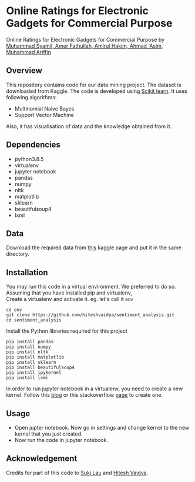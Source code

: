# Online Ratings for Electronic Gadgets for Commercial Purpose

Online Ratings for Electronic Gadgets for Commercial Purpose by [Muhammad Syamil, Amer Fathullah, Amirul Hakim, Ahmad 'Asim, Muhammad Ariffin](https://github.com/amerfathullah)

## Overview

This repository contains code for our data mining project. The dataset is downloaded from Kaggle. The code is developed using [Scikit learn](http://scikit-learn.org/stable/index.html).
It uses following algorithms: <br>

- Multinomial Naive Bayes
- Support Vector Machine

Also, it has visualisation of data and the knowledge obtained from it.

## Dependencies

- python3.8.5
- virtualenv
- jupyter notebook
- pandas
- numpy
- nltk
- matplotlib
- sklearn
- beautifulsoup4
- lxml

## Data

Download the required data from [this](https://www.kaggle.com/PromptCloudHQ/amazon-reviews-unlocked-mobile-phones/data) kaggle page and put it in the same directory.

## Installation

You may run this code in a virtual environment. We preferred to do so.<br>
Assuming that you have installed pip and virtualenv,<br>
Create a virtualenv and activate it. eg. let's call it `env`
```
cd env
git clone https://github.com/hiteshvaidya/sentiment_analysis.git
cd sentiment_analysis
```
Install the Python libraries required for this project
```
pip install pandas
pip install numpy
pip install nltk
pip install matplotlib
pip install sklearn
pip install beautifulsoup4
pip install ipykernel
pip install lxml
```

In order to run jupyter notebook in a virtualenv, you need to create a new kernel. Follow this [blog](https://anbasile.github.io/programming/2017/06/25/jupyter-venv/) or this stackoverflow [page](https://stackoverflow.com/questions/37891550/jupyter-notebook-running-kernel-in-different-env) to create one.


## Usage

- Open jupter notebook. Now go in settings and change kernel to the new kernel that you just created.
- Now run the code in jupyter notebook.

## Acknowledgement

Credits for part of this code to [Suki Lau](https://github.com/sukilau) and [Hitesh Vaidya](https://github.com/hiteshvaidya).

